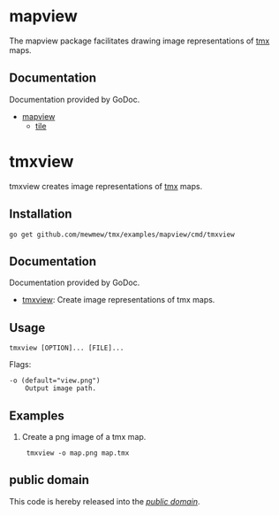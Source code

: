 mapview
=======

The mapview package facilitates drawing image representations of [tmx][] maps.

[tmx]: https://github.com/bjorn/tiled/wiki/TMX-Map-Format

Documentation
-------------

Documentation provided by GoDoc.

- [mapview][]
	- [tile][]

[mapview]: http://godoc.org/github.com/mewmew/tmx/examples/mapview
[tile]: http://godoc.org/github.com/mewmew/tmx/examples/mapview/tile

tmxview
=======

tmxview creates image representations of [tmx][] maps.

Installation
------------

	go get github.com/mewmew/tmx/examples/mapview/cmd/tmxview

Documentation
-------------

Documentation provided by GoDoc.

- [tmxview][]: Create image representations of tmx maps.

[tmxview]: http://godoc.org/github.com/mewmew/tmx/examples/mapview/cmd/tmxview

Usage
-----

	tmxview [OPTION]... [FILE]...

Flags:

	-o (default="view.png")
		Output image path.

Examples
--------

1. Create a png image of a tmx map.

		tmxview -o map.png map.tmx

public domain
-------------

This code is hereby released into the *[public domain][]*.

[public domain]: https://creativecommons.org/publicdomain/zero/1.0/
